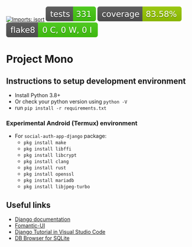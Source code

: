 [![Imports: isort](https://img.shields.io/badge/%20imports-isort-%231674b1?style=flat&labelColor=ef8336)](https://pycqa.github.io/isort/)
[![Tests Status](mono/reports/junit/junit-badge.svg?dummy=8484744)](#)
[![Coverage Status](mono/reports/coverage/coverage-badge.svg?dummy=8484744)](#)
[![Flake8 Status](mono/reports/flake8/flake8-badge.svg?dummy=8484744)](#)

# Project Mono

## Instructions to setup development environment
- Install Python 3.8+
- Or check your python version using `python -V`
- run `pip install -r requirements.txt`

### Experimental Android (Termux) environment
- For `social-auth-app-django` package:
    - `pkg install make`
    - `pkg install libffi`
    - `pkg install libcrypt`
    - `pkg install clang`
    - `pkg install rust`
    - `pkg install openssl`
    - `pkg install mariadb`
    - `pkg install libjpeg-turbo`

## Useful links
- [Django documentation](https://docs.djangoproject.com/en/3.2/)
- [Fomantic-UI](https://fomantic-ui.com/)
- [Django Tutorial in Visual Studio Code](https://code.visualstudio.com/docs/python/tutorial-django)
- [DB Browser for SQLite](https://sqlitebrowser.org/)
